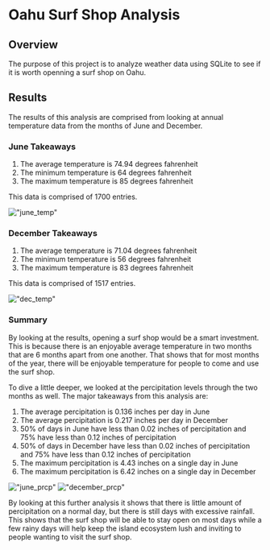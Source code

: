 # Oahu Surf Shop Analysis

## Overview

The purpose of this project is to analyze weather data using SQLite to see if it is worth openning a surf shop on Oahu.

## Results 

The results of this analysis are comprised from looking at annual temperature data from the months of June and December.

### June Takeaways

1. The average temperature is 74.94 degrees fahrenheit
2. The minimum temperature is 64 degrees fahrenheit
3. The maximum temperature is 85 degrees fahrenheit

This data is comprised of 1700 entries.

!["june_temp"](https://github.com/Wall-E28/surf_analysis/blob/master/resources/june_temp.png)

### December Takeaways

1. The average temperature is 71.04 degrees fahrenheit
2. The minimum temperature is 56 degrees fahrenheit
3. The maximum temperature is 83 degrees fahrenheit

This data is comprised of 1517 entries.

!["dec_temp"](https://github.com/Wall-E28/surf_analysis/blob/master/resources/dec_temp.png)

### Summary

By looking at the results, opening a surf shop would be a smart investment. This is because there is an enjoyable average temperature in two months that are 6 months apart from one another. That shows that for most months of the year, there will be enjoyable temperature for people to come and use the surf shop.

To dive a little deeper, we looked at the percipitation levels through the two months as well. The major takeaways from this analysis are:

1. The average percipitation is 0.136 inches per day in June
2. The average percipitation is 0.217 inches per day in December
3. 50% of days in June have less than 0.02 inches of percipitation and 75% have less than 0.12 inches of percipitation
4. 50% of days in December have less than 0.02 inches of percipitation and 75% have less than 0.12 inches of percipitation
5. The maximum percipitation is 4.43 inches on a single day in June
6. The maximum percipitation is 6.42 inches on a single day in December

!["june_prcp"](https://github.com/Wall-E28/surf_analysis/blob/master/resources/june_prcp.png)
!["december_prcp"](https://github.com/Wall-E28/surf_analysis/blob/master/resources/dec_prcp.png)

By looking at this further analysis it shows that there is little amount of percipitation on a normal day, but there is still days with excessive rainfall. This shows that the surf shop will be able to stay open on most days while a few rainy days will help keep the island ecosystem lush and inviting to people wanting to visit the surf shop.
